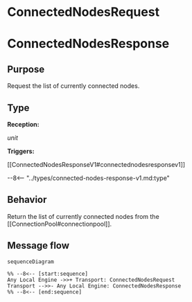 # ConnectedNodesRequest
# ConnectedNodesResponse

## Purpose

<!-- --8<-- [start:purpose] -->
Request the list of currently connected nodes.
<!-- --8<-- [end:purpose] -->

## Type

<!-- --8<-- [start:type] -->
**Reception:**

*unit*

**Triggers:**

[[ConnectedNodesResponseV1#connectednodesresponsev1]]

--8<-- "../types/connected-nodes-response-v1.md:type"
<!-- --8<-- [end:type] -->

## Behavior

<!-- --8<-- [start:behavior] -->
Return the list of currently connected nodes from the [[ConnectionPool#connectionpool]].
<!-- --8<-- [end:behavior] -->

## Message flow

<!-- --8<-- [start:messages] -->
```mermaid
sequenceDiagram

%% --8<-- [start:sequence]
Any Local Engine ->>+ Transport: ConnectedNodesRequest
Transport -->>- Any Local Engine: ConnectedNodesResponse
%% --8<-- [end:sequence]
```
<!-- --8<-- [end:messages] -->

</div>
